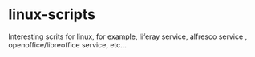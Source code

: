linux-scripts
=============

Interesting scrits for linux, for example, liferay service, alfresco service , openoffice/libreoffice service, etc...
